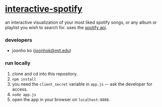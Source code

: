 # [interactive-spotify](https://interactive-spotify.herokuapp.com)

an interactive visualization of your most liked spotify songs, or any album or playlist you wish to search for. uses the [spotify api](https://developer.spotify.com/documentation/web-api/).

### developers

- joonho ko (joonhok@mit.edu)

### run locally

1. clone and cd into this repository.
2. `npm install`
3. you need the `client_secret` variable in `app.js` -- ask the developer for access.
4. `node app.js` 
5. open the app in your browser on `localhost:8888`.
